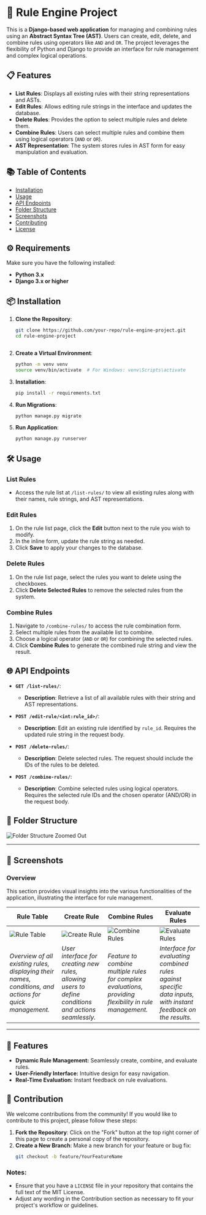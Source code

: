 # 🚀 Rule Engine Project

This is a **Django-based web application** for managing and combining rules using an **Abstract Syntax Tree (AST)**. Users can create, edit, delete, and combine rules using operators like `AND` and `OR`. The project leverages the flexibility of Python and Django to provide an interface for rule management and complex logical operations.

## 📋 Features

- **List Rules**: Displays all existing rules with their string representations and ASTs.
- **Edit Rules**: Allows editing rule strings in the interface and updates the database.
- **Delete Rules**: Provides the option to select multiple rules and delete them.
- **Combine Rules**: Users can select multiple rules and combine them using logical operators (`AND` or `OR`).
- **AST Representation**: The system stores rules in AST form for easy manipulation and evaluation.

## 📚 Table of Contents

- [Installation](#installation)
- [Usage](#usage)
- [API Endpoints](#api-endpoints)
- [Folder Structure](#folder-structure)
- [Screenshots](#screenshots)
- [Contributing](#contributing)
- [License](#license)

## ⚙️ Requirements

Make sure you have the following installed:

- **Python 3.x**
- **Django 3.x or higher**

## 📦 Installation

1. **Clone the Repository**:

   ```bash
   git clone https://github.com/your-repo/rule-engine-project.git
   cd rule-engine-project



2. **Create a Virtual Environment**:			

   ```bash
   python -m venv venv
   source venv/bin/activate  # For Windows: venv\Scripts\activate

3. **Installation**:

   ```bash
   pip install -r requirements.txt

4. **Run Migrations**:

   ```bash
   python manage.py migrate

5. **Run Application**:

   ```bash
   python manage.py runserver

## 🛠️ Usage

### List Rules
- Access the rule list at `/list-rules/` to view all existing rules along with their names, rule strings, and AST representations.

### Edit Rules
1. On the rule list page, click the **Edit** button next to the rule you wish to modify.
2. In the inline form, update the rule string as needed.
3. Click **Save** to apply your changes to the database.

### Delete Rules
1. On the rule list page, select the rules you want to delete using the checkboxes.
2. Click **Delete Selected Rules** to remove the selected rules from the system.

### Combine Rules
1. Navigate to `/combine-rules/` to access the rule combination form.
2. Select multiple rules from the available list to combine.
3. Choose a logical operator (`AND` or `OR`) for combining the selected rules.
4. Click **Combine Rules** to generate the combined rule string and view the result.

## 🌐 API Endpoints

- **`GET /list-rules/`**: 
  - **Description**: Retrieve a list of all available rules with their string and AST representations.
  
- **`POST /edit-rule/<int:rule_id>/`**: 
  - **Description**: Edit an existing rule identified by `rule_id`. Requires the updated rule string in the request body.

- **`POST /delete-rules/`**: 
  - **Description**: Delete selected rules. The request should include the IDs of the rules to be deleted.

- **`POST /combine-rules/`**: 
  - **Description**: Combine selected rules using logical operators. Requires the selected rule IDs and the chosen operator (AND/OR) in the request body.


## 📁 Folder Structure

![Folder Structure Zoomed Out](https://github.com/user-attachments/assets/70daba42-edf9-4afb-95a4-dc2ee5567b05) <!-- Use a zoomed-out version of the image -->

---

## 📸 Screenshots

### Overview

This section provides visual insights into the various functionalities of the application, illustrating the interface for rule management.

| Rule Table | Create Rule | Combine Rules | Evaluate Rules |
|------------|-------------|---------------|----------------|
| ![Rule Table](https://github.com/user-attachments/assets/7aa6848e-393d-4753-8756-87d27996e6e9) | ![Create Rule](https://github.com/user-attachments/assets/99f15f41-633f-46ff-9044-515f24e038cf) | ![Combine Rules](https://github.com/user-attachments/assets/79e5b005-de28-4817-8e62-f9a64591f1c2) | ![Evaluate Rules](https://github.com/user-attachments/assets/91e57be4-6034-439c-aa2b-62108bd6bc45) |
| *Overview of all existing rules, displaying their names, conditions, and actions for quick management.* | *User interface for creating new rules, allowing users to define conditions and actions seamlessly.* | *Feature to combine multiple rules for complex evaluations, providing flexibility in rule management.* | *Interface for evaluating combined rules against specific data inputs, with instant feedback on the results.* |

---

## 🚀 Features
- **Dynamic Rule Management:** Seamlessly create, combine, and evaluate rules.
- **User-Friendly Interface:** Intuitive design for easy navigation.
- **Real-Time Evaluation:** Instant feedback on rule evaluations.

## 🤝 Contribution

We welcome contributions from the community! If you would like to contribute to this project, please follow these steps:

1. **Fork the Repository**: Click on the "Fork" button at the top right corner of this page to create a personal copy of the repository.
2. **Create a New Branch**: Make a new branch for your feature or bug fix:
   ```bash
   git checkout -b feature/YourFeatureName


### Notes:
- Ensure that you have a `LICENSE` file in your repository that contains the full text of the MIT License.
- Adjust any wording in the Contribution section as necessary to fit your project's workflow or guidelines.
